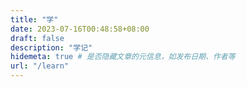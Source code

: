 ```yaml
---
title: "学"
date: 2023-07-16T00:48:58+08:00
draft: false
description: "学记"
hidemeta: true # 是否隐藏文章的元信息，如发布日期、作者等
url: "/learn"
---
```

